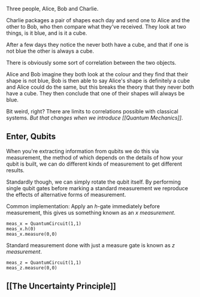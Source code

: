 Three people, Alice, Bob and Charlie.

Charlie packages a pair of shapes each day and send one to Alice and the other to Bob, who then compare what they've received. They look at two things, is it blue, and is it a cube.

After a few days they notice the never both have a cube, and that if one is not blue the other is always a cube.

There is obviously some sort of correlation between the two objects.

Alice and Bob imagine they both look at the colour and they find that their shape is not blue, Bob is then able to say Alice's shape is definitely a cube and Alice could do the same, but this breaks the theory that they never both have a cube. They then conclude that one of their shapes will always be blue.

Bit weird, right? There are limits to correlations possible with classical systems. *But that changes when we introduce [[Quantum Mechanics]]*.

## Enter, Qubits

When you're extracting information from qubits we do this via measurement, the method of which depends on the details of how your qubit is built, we can do different kinds of measurement to get different results.

Standardly though, we can simply rotate the qubit itself. By performing single qubit gates before marking a standard measurement we reproduce the effects of alternative forms of measurement.

Common implementation: Apply an $h$-gate immediately before measurement, this gives us something known as an *x measurement*.

	meas_x = QuantumCircuit(1,1)
	meas_x.h(0)
	meas_x.measure(0,0)

Standard measurement done with just a measure gate is known as *z measurement*.

	meas_z = QuantumCircuit(1,1)
	meas_z.measure(0,0)

## [[The Uncertainty Principle]]

